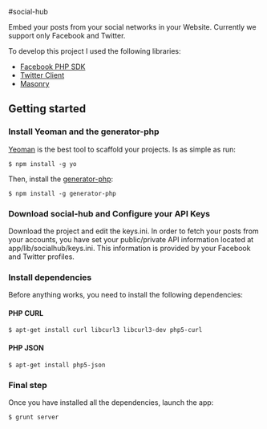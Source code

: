 #social-hub

Embed your posts from your social networks in your Website. Currently we support only Facebook and Twitter.

To develop this project I used the following libraries:  
 - [Facebook PHP SDK](https://developers.facebook.com/docs/reference/php/)
 - [Twitter Client](https://bitbucket.org/mnbayazit/twitterclient)
 - [Masonry](http://masonry.desandro.com)


## Getting started

### Install Yeoman and the generator-php

[Yeoman](http://yeoman.io/) is the best tool to scaffold your projects. Is as simple as run:

```
$ npm install -g yo
```

Then, install the [generator-php](https://github.com/Bradleycorn/generator-php):

```
$ npm install -g generator-php
```

### Download social-hub and Configure your API Keys

Download the project and edit the keys.ini. In order to fetch your posts from your accounts, you have set your public/private API information located at app/lib/socialhub/keys.ini. This information is provided by your Facebook and Twitter profiles.


### Install dependencies

Before anything works, you need to install the following dependencies:

#### PHP CURL

```
$ apt-get install curl libcurl3 libcurl3-dev php5-curl
```

#### PHP JSON

```
$ apt-get install php5-json
```

### Final step
Once you have installed all the dependencies, launch the app: 

```
$ grunt server
```